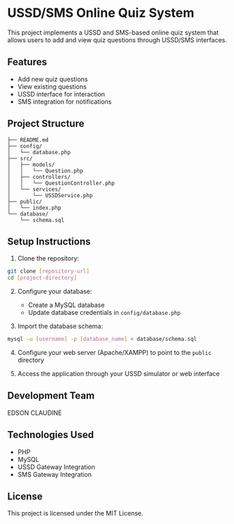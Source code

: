 # USSD/SMS Online Quiz System

This project implements a USSD and SMS-based online quiz system that allows users to add and view quiz questions through USSD/SMS interfaces.

## Features
- Add new quiz questions
- View existing questions
- USSD interface for interaction
- SMS integration for notifications

## Project Structure
```
├── README.md
├── config/
│   └── database.php
├── src/
│   ├── models/
│   │   └── Question.php
│   ├── controllers/
│   │   └── QuestionController.php
│   └── services/
│       └── USSDService.php
├── public/
│   └── index.php
└── database/
    └── schema.sql
```

## Setup Instructions

1. Clone the repository:
```bash
git clone [repository-url]
cd [project-directory]
```

2. Configure your database:
   - Create a MySQL database
   - Update database credentials in `config/database.php`

3. Import the database schema:
```bash
mysql -u [username] -p [database_name] < database/schema.sql
```

4. Configure your web server (Apache/XAMPP) to point to the `public` directory

5. Access the application through your USSD simulator or web interface

## Development Team
EDSON
CLAUDINE

## Technologies Used
- PHP
- MySQL
- USSD Gateway Integration
- SMS Gateway Integration

## License
This project is licensed under the MIT License. 